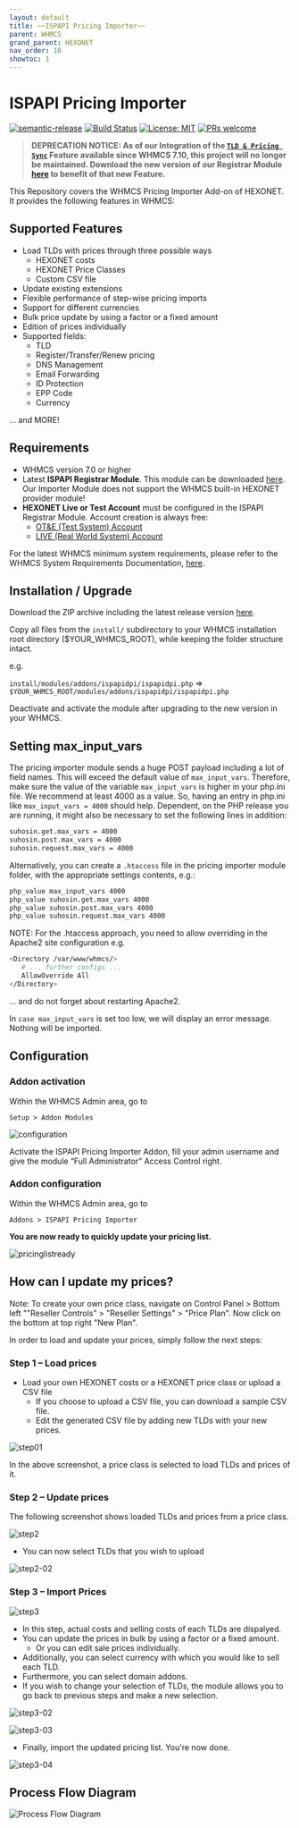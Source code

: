 ```yaml
---
layout: default
title: ~~ISPAPI Pricing Importer~~
parent: WHMCS
grand_parent: HEXONET
nav_order: 10
showtoc: 1
---
```


# ISPAPI Pricing Importer

[![semantic-release](https://img.shields.io/badge/%20%20%F0%9F%93%A6%F0%9F%9A%80-semantic--release-e10079.svg)](https://github.com/semantic-release/semantic-release)
[![Build Status](https://github.com/hexonet/whmcs-ispapi-pricingimporter/workflows/Release/badge.svg?branch=master)](https://github.com/hexonet/whmcs-ispapi-pricingimporter/workflows/Release/badge.svg?branch=master)
[![License: MIT](https://img.shields.io/badge/License-MIT-blue.svg)](https://opensource.org/licenses/MIT)
[![PRs welcome](https://img.shields.io/badge/PRs-welcome-brightgreen.svg)](https://github.com/hexonet/whmcs-ispapi-pricingimporter/blob/master/CONTRIBUTING.md)

> **DEPRECATION NOTICE: As of our Integration of the [`TLD & Pricing Sync`](https://github.com/hexonet/whmcs-ispapi-registrar/wiki/FAQs#55-do-you-support-tld--pricing-sync-mechanism-shipped-with-whmcs-710) Feature available since WHMCS 7.10, this project will no longer be maintained. Download the new version of our Registrar Module [here](https://github.com/hexonet/whmcs-ispapi-registrar/raw/master/whmcs-ispapi-registrar-latest.zip) to benefit of that new Feature.**

This Repository covers the WHMCS Pricing Importer Add-on of HEXONET. It provides the following features in WHMCS:

## Supported Features

* Load TLDs with prices through three possible ways
  * HEXONET costs
  * HEXONET Price Classes
  * Custom CSV file
* Update existing extensions
* Flexible performance of step-wise pricing imports
* Support for different currencies
* Bulk price update by using a factor or a fixed amount
* Edition of prices individually
* Supported fields:
  * TLD
  * Register/Transfer/Renew pricing
  * DNS Management
  * Email Forwarding
  * ID Protection
  * EPP Code
  * Currency

... and MORE!

## Requirements

* WHMCS version 7.0 or higher
* Latest **ISPAPI Registrar Module**. This module can be downloaded [here](https://github.com/hexonet/whmcs-ispapi-registrar/raw/master/whmcs-ispapi-registrar-latest.zip). Our Importer Module does not support the WHMCS built-in HEXONET provider module!
* **HEXONET Live or Test Account** must be configured in the ISPAPI Registrar Module. Account creation is always free:
  * [OT&E (Test System) Account](https://www.hexonet.net/signup-ote)
  * [LIVE (Real World System) Account](https://www.hexonet.net/cart?signup=true)

For the latest WHMCS minimum system requirements, please refer to the WHMCS System Requirements Documentation, [here](https://docs.whmcs.com/System_Requirements).

## Installation / Upgrade

Download the ZIP archive including the latest release version [here](https://github.com/hexonet/whmcs-ispapi-pricingimporter/raw/master/whmcs-ispapi-pricingimporter-latest.zip).

Copy all files from the `install/` subdirectory to your WHMCS installation root directory ($YOUR_WHMCS_ROOT), while keeping the folder structure intact.

e.g.

`install/modules/addons/ispapidpi/ispapidpi.php` => `$YOUR_WHMCS_ROOT/modules/addons/ispapidpi/ispapidpi.php`

Deactivate and activate the module after upgrading to the new version in your WHMCS.

## Setting max_input_vars

The pricing importer module sends a huge POST payload including a lot of field names. This will exceed the default value of `max_input_vars`. Therefore, make sure the value of the variable `max_input_vars` is higher in your php.ini file. We recommend at least 4000 as a value. So, having an entry in php.ini like `max_input_vars = 4000` should help. Dependent, on the PHP release you are running, it might also be necessary to set the following lines in addition:

```bash
suhosin.get.max_vars = 4000
suhosin.post.max_vars = 4000
suhosin.request.max_vars = 4000
```

Alternatively, you can create a `.htaccess` file in the pricing importer module folder, with the appropriate settings contents, e.g.:

```bash
php_value max_input_vars 4000
php_value suhosin.get.max_vars 4000
php_value suhosin.post.max_vars 4000
php_value suhosin.request.max_vars 4000
```

NOTE: For the .htaccess approach, you need to allow overriding in the Apache2 site configuration e.g.

```bash
<Directory /var/www/whmcs/>
   # ... further configs ...
   AllowOverride All
</Directory>
```

... and do not forget about restarting Apache2.

In `case max_input_vars` is set too low, we will display an error message. Nothing will be imported.

## Configuration

### Addon activation

Within the WHMCS Admin area, go to

`Setup > Addon Modules`

![configuration]({{site.baseurl}}/assets/images/whmcs/ispapi-pricingimporter/configuration.png)

Activate the ISPAPI Pricing Importer Addon, fill your admin username and give the module “Full Administrator” Access Control right.

### Addon configuration

Within the WHMCS Admin area, go to

`Addons > ISPAPI Pricing Importer`

**You are now ready to quickly update your pricing list.**

![pricinglistready]({{site.baseurl}}/assets/images/whmcs/ispapi-pricingimporter/pricing_list_ready.png)

## How can I update my prices?

Note: To create your own price class, navigate on Control Panel > Bottom left ""Reseller Controls" > "Reseller Settings" > "Price Plan". Now click on the bottom at top right "New Plan".

In order to load and update your prices, simply follow the next steps:

### Step 1 – Load prices

* Load your own HEXONET costs or a HEXONET price class or upload a CSV file
  * If you choose to upload a CSV file, you can download a sample CSV file.
  * Edit the generated CSV file by adding new TLDs with your new prices.

![step01]({{site.baseurl}}/assets/images/whmcs/ispapi-pricingimporter/step1.png)

In the above screenshot, a price class is selected to load TLDs and prices of it.

### Step 2 – Update prices

The following screenshot shows loaded TLDs and prices from a price class.

![step2]({{site.baseurl}}/assets/images/whmcs/ispapi-pricingimporter/step2.png)

* You can now select TLDs that you wish to upload

![step2-02]({{site.baseurl}}/assets/images/whmcs/ispapi-pricingimporter/step2-02.png)

### Step 3 – Import Prices

![step3]({{site.baseurl}}/assets/images/whmcs/ispapi-pricingimporter/step3.png)

* In this step, actual costs and selling costs of each TLDs are dispalyed.
* You can update the prices in bulk by using a factor or a fixed amount.
  * Or you can edit sale prices individually.
* Additionally, you can select currency with which you would like to sell each TLD.
* Furthermore, you can select domain addons.
* If you wish to change your selection of TLDs, the module allows you to go back to previous steps and make a new selection.

![step3-02]({{site.baseurl}}/assets/images/whmcs/ispapi-pricingimporter/step3-02.png)

![step3-03]({{site.baseurl}}/assets/images/whmcs/ispapi-pricingimporter/step3-03.png)

* Finally, import the updated pricing list. You're now done.

![step3-04]({{site.baseurl}}/assets/images/whmcs/ispapi-pricingimporter/step3-04.png)

## Process Flow Diagram

![Process Flow Diagram]({{site.baseurl}}/assets/images/whmcs/ispapi-pricingimporter/processflow.png)
